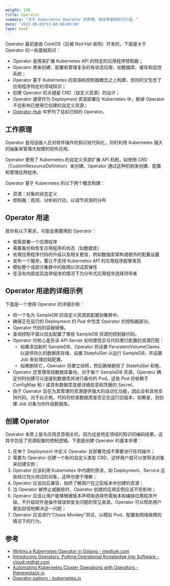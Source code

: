 ```yaml
---
weight: 108
title: Operator
summary: "关于 Kubernetes Operator 的原理、用途等基础知识介绍。"
date: '2022-09-05T11:00:00+08:00'
type: book
---
```


Operator 最初是由 CoreOS（后被 Red Hat 收购）开发的，下面是关于 Operator 的一些基础知识：

- Operator 是用来扩展 Kubernetes API 的特定的应用程序控制器；
- Operator 用来创建、配置和管理复杂的有状态应用，如数据库、缓存和监控系统；
- Operator 基于 Kubernetes 的资源和控制器概念之上构建，但同时又包含了应用程序特定的领域知识；
- 创建 Operator 的关键是 CRD（自定义资源）的设计；
- Operator 通常作为 Deployment 资源部署在 Kubernetes 中，删掉 Operator 不会影响已使用它创建的自定义资源；
- [Operator Hub](https://operatorhub.io/) 中罗列了目前已知的 Operator。

## 工作原理

Operator 是将运维人员对软件操作的知识给代码化，同时利用 Kubernetes 强大的抽象来管理大规模的软件应用。

Operator 使用了 Kubernetes 的自定义资源扩展 API 机制，如使用 CRD（CustomResourceDefinition）来创建。Operator 通过这种机制来创建、配置和管理应用程序。

Operator 基于 Kubernetes 的以下两个概念构建：

- 资源：对象的状态定义
- 控制器：观测、分析和行动，以调节资源的分布

## Operator 用途

若你有以下需求，可能会需要用到 Operator：

- 按需部署一个应用程序
- 需要备份和恢复应用程序的状态（如数据库）
- 处理应用程序代码的升级以及相关更改，例如数据库架构或额外的配置设置
- 发布一个服务，要让不支持 Kubernetes API 的应用程序能够发现
- 模拟整个或部分集群中的故障以测试其弹性
- 在没有内部成员选举程序的情况下为分布式应用程序选择领导者

## Operator 用途的详细示例

下面是一个使用 Operator 的详细示例：

- 将一个名为 SampleDB 的自定义资源其配置到集群中。
- 确保正在运行的 Deployment 的 Pod 中包含 Operator 的控制器部分。
- Operator 代码的容器镜像。
- 查询控制平面以找出配置了哪些 SampleDB 资源的控制器代码。
- Operator 的核心是告诉 API Server 如何使现实与代码里已配置的资源匹配：
  - 如果添加新的 SampleDB，Operator 将设置 PersistentVolumeClaims 以提供持久的数据库存储，设置 StatefulSet 以运行 SampleDB，并设置 Job 来处理初始配置。
  - 如果删除它，Operator 将建立快照，然后确保删除了 StatefulSet 和卷。
- Operator 还管理常规数据库备份。对于每个 SampleDB 资源，Operator 确定何时创建可以连接到数据库并进行备份的 Pod。这些 Pod 将依赖于 ConfigMap 和 / 或具有数据库连接详细信息和凭据的 Secret。
- 由于 Operator 旨在为其管理的资源提供强大的自动化功能，因此会有其他支持代码。对于此示例，代码将检查数据库是否正在运行旧版本，如果是，则创建 Job 对象为你升级数据库。

## 创建 Operator

Operator 本质上是与应用息息相关的，因为这是特定领域的知识的编码结果，这其中包括了资源配置的控制逻辑。下面是创建 Operator 的基本步骤：

1. 在单个 Deployment 中定义 Operator 且部署完成不需要进行任何操作；
2. 需要为 Operator 创建一个新的自定义类型 CRD，这样用户就可以使用该对象来创建实例；
3. Operator 应该利用 Kubernetes 中内建的原语，如 Deployment、Service 这些经过充分测试的对象，这样也便于理解；
4. Operator 应该向后兼容，始终了解用户在之前版本中创建的资源；
5. 当 Operator 被停止或删除时，Operator 创建的应用实例应该不受影响；
6. Operator 应该让用户能够根据版本声明来选择所需版本和编排应用程序升级。不升级软件是操作错误和安全问题的常见来源，Operator 可以帮助用户更加自信地解决这一问题；
7. Operator 应该进行“Chaos Monkey”测试，以模拟 Pod、配置和网络故障的情况下的行为。

## 参考

- [Writing a Kubernetes Operator in Golang - medium.com](https://medium.com/@mtreacher/writing-a-kubernetes-operator-a9b86f19bfb9)
- [Introducing Operators: Putting Operational Knowledge into Software - cloud.redhat.com](https://cloud.redhat.com/blog/introducing-operators-putting-operational-knowledge-into-software)
- [Automating Kubernetes Cluster Operations with Operators - thenewstack.io](https://thenewstack.io/automating-kubernetes-cluster-operations-operators/)
- [Operator pattern - kubernetes.io](https://kubernetes.io/docs/concepts/extend-kubernetes/operator/)
